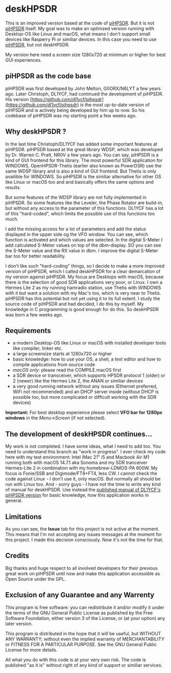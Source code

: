 # deskHPSDR

This is an improved version based at the code of [piHPSDR](https://github.com/dl1ycf/pihpsdr). But it is not [piHPSDR](https://github.com/dl1ycf/pihpsdr) itself. My goal was to make an optimzed version running with Desktop-OS like Linux and macOS, what means I don't support small devices like Rasperry Pi or similiar devices. In this case you need to use [piHPSDR](https://github.com/dl1ycf/pihpsdr), but not deskHPSDR.

My version here need a screen size 1280x720 at minimum or higher for best GUI experiences.

## piHPSDR as the code base

piHPSDR was first developed by John Melton, G0ORX/N6LYT a few years ago. Later Christoph, DL1YCF, had continued the development of piHPSDR. His version [https://github.com/dl1ycf/pihpsdr](https://github.com/dl1ycf/pihpsdr) is the most up-to-date version of piHPSDR and  is actively being developed by him up to now. So his codebase of piHPSDR was my starting point a few weeks ago.

## Why deskHPSDR ?

In the last time Christoph/DL1YCF has added some important features at piHPSDR. piHPSDR based at the great library WDSP, which was developed by Dr. Warren C. Pratt, NR0V a few years ago. You can say, piHPSDR is a kind of GUI frontend for this library. The most powerful SDR application for WINDOWS, OpenHPSDR-Thetis (earlier also known as PowerDSR) use the same WDSP library and is also a kind of GUI frontend. But Thetis is only availible for WINDOWS. So piHPSDR is the similiar alternative for other OS like Linux or macOS too and and basically offers the same options and results.

But some features of the WDSP library are not fully implemented in piHPSDR. So some features like the Leveler, the Phase Rotator are build-in, but without any access to the parameter of this functions. DL1YCF has a lot of this "hard-coded", which limits the possible use of this functions too much.

I add the missing access for a lot of parameters and add the status displayed in the upper side og the VFO window. You can see, which function is activated and which values are selected. In the digital S-Meter I add calculated S-Meter values on top of the dbm-display. SO you can see the S-Meter value and the RX value in dbm. I improve the digital S-Meter bar too for better readability.

I don't like such "hard-coding" things, so I decide to make a more improved version of piHPSDR, which I called deskHPSDR for a clear demarcation of my version against piHPSDR. My focus are Desktops with macOS, because there is the selection of good SDR applications very poor, or Linux. I own a Hermes Lite 2 as my running hamradio station, use Thetis with WINDOWS with it but want a solution with my Mac's too, which is very near to Thetis. piHPSDR has this potential but not yet using it to its full extent. I study the source code of piHPSDR and had decided, I do this by myself. My knowledge in C programming is good enough for do this. So deskHPSDR was born a few weeks ago.

## Requirements

* a modern Desktop-OS like Linux or macOS with installed developer tools like compiler, linker etc.
* a large screensize starts at 1280x720 or higher
* basic knowledge: how to use your OS, a shell, a text editor and how to compile applications from source code
* *macOS only*: please read the COMPILE.macOS first
* a SDR device or transceiver, which supports HPSDR protocol 1 (older) or 2 (newer) like the Hermes Lite 2, the ANAN or similiar devices
* a very good running network without any issues (Ethernet preferred, WiFi not recommended) and an DHCP server inside (without DHCP is possible too, but more complicated or difficult working with the SDR devices)

**Important:** For best desktop experience please select **VFO bar for 1280px windows** in the *Menu->Screen* (if not selected).

## The development of deskHPSDR continues...

My work is not completed. I have some ideas, what I need to add too. You need to understand this branch as "work in progress". I ever check my code here with my test environment: Intel iMac 21" i5 and Macbook Air M1 running both with macOS 14.7.1 aka Sonoma and my SDR tranceiver Hermes-Lite 2 in combination with my homebrew-LDMOS-PA 600W. My focus is Fonie/SSB and Digimode/FT8+FT4, less CW. I cannot check the code against Linux - I don't use it, only macOS. But normally all should be run with Linux too. And - sorry guys - I have not the time to write any kind of manual for deskHPSDR. Use instead the [published manual of DL1YCF's piHPSDR version](https://github.com/dl1ycf/pihpsdr/releases/download/current/piHPSDR-Manual.pdf) for basic knowledge, how this application works in general.

## Limitations

As you can see, the **Issue** tab for this project is not active at the moment. This means that I'm not accepting any issues messages at the moment for this project. I made this decision consciously. Now it's not the time for that.

## Credits

Big thanks and huge respect to all involved developers for their previous great work on piHPSDR until now and make this application accessible as Open Source under the GPL.

## Exclusion of any Guarantee and any Warrenty

This program is free software: you can redistribute it and/or modify it under the terms of the GNU General Public License as published by the Free Software Foundation, either version 3 of the License, or (at your option) any later version.

This program is distributed in the hope that it will be useful, but WITHOUT ANY WARRANTY; without even the implied warranty of MERCHANTABILITY or FITNESS FOR A PARTICULAR PURPOSE.  See the GNU General Public License for more details.

All what you do with this code is at your very own risk. The code is published "as it is" without right of any kind of support or similiar services.
